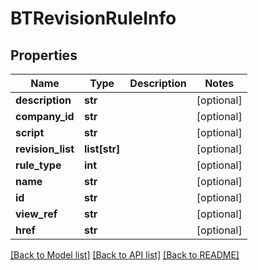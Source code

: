 # BTRevisionRuleInfo

## Properties
Name | Type | Description | Notes
------------ | ------------- | ------------- | -------------
**description** | **str** |  | [optional] 
**company_id** | **str** |  | [optional] 
**script** | **str** |  | [optional] 
**revision_list** | **list[str]** |  | [optional] 
**rule_type** | **int** |  | [optional] 
**name** | **str** |  | [optional] 
**id** | **str** |  | [optional] 
**view_ref** | **str** |  | [optional] 
**href** | **str** |  | [optional] 

[[Back to Model list]](../README.md#documentation-for-models) [[Back to API list]](../README.md#documentation-for-api-endpoints) [[Back to README]](../README.md)


